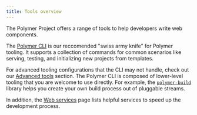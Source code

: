```yaml
---
title: Tools overview
---
```


The Polymer Project offers a range of tools to help developers write web components.

The [Polymer CLI](polymer-cli) is our reccomended "swiss army knife" for Polymer tooling. It supports a collection of commands for common scenarios like serving, testing, and initializing new projects from templates.

For advanced tooling configurations that the CLI may not handle, check out our [Advanced tools](advanced) section. The Polymer CLI is composed of lower-level tooling that you are welcome to use directly. For example, the [`polymer-build`](https://github.com/Polymer/polymer-build) library helps you create your own build process out of pluggable streams.

In addition, the [Web services](services) page lists helpful services to speed up the development process.

